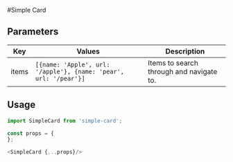 #Simple Card

## Parameters

| Key   |      Values      | Description |
|----------|-------------|-------------|
| items | `[{name: 'Apple', url: '/apple'}, {name: 'pear', url: '/pear'}]` | Items to search through and navigate to. |

## Usage

```js
import SimpleCard from 'simple-card';

const props = {
};

<SimpleCard {...props}/>
```